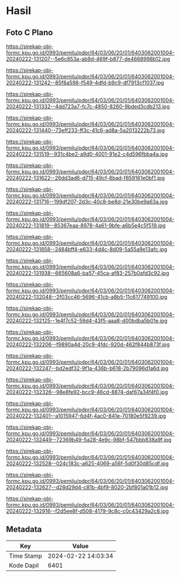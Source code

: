 # Hasil

## Foto C Plano

https://sirekap-obj-formc.kpu.go.id/0993/pemilu/pdpr/64/03/06/20/01/6403062001004-20240222-131207--5e6c853a-ab9d-469f-b877-de4668998b12.jpg

https://sirekap-obj-formc.kpu.go.id/0993/pemilu/pdpr/64/03/06/20/01/6403062001004-20240222-131242--85f8a598-f549-4dfd-b9c9-df7913cf1037.jpg

https://sirekap-obj-formc.kpu.go.id/0993/pemilu/pdpr/64/03/06/20/01/6403062001004-20240222-131332--4dd723a7-fc7c-4850-8260-9bded3cdb213.jpg

https://sirekap-obj-formc.kpu.go.id/0993/pemilu/pdpr/64/03/06/20/01/6403062001004-20240222-131440--73eff233-ff3c-41c6-ad8a-5a2013222b73.jpg

https://sirekap-obj-formc.kpu.go.id/0993/pemilu/pdpr/64/03/06/20/01/6403062001004-20240222-131519--931c4be2-a9d0-4001-91e2-c4d596fbba4a.jpg

https://sirekap-obj-formc.kpu.go.id/0993/pemilu/pdpr/64/03/06/20/01/6403062001004-20240222-131622--26dd3ad6-d715-49cf-8bad-f859161e0bf1.jpg

https://sirekap-obj-formc.kpu.go.id/0993/pemilu/pdpr/64/03/06/20/01/6403062001004-20240222-131716--199df207-2d3c-40c8-be8d-21e30be9a63a.jpg

https://sirekap-obj-formc.kpu.go.id/0993/pemilu/pdpr/64/03/06/20/01/6403062001004-20240222-131819--85367eaa-8978-4a61-9bfe-a6b5e4c5f519.jpg

https://sirekap-obj-formc.kpu.go.id/0993/pemilu/pdpr/64/03/06/20/01/6403062001004-20240222-131858--2484bff4-e633-4d4c-8d09-5a55a9e13afc.jpg

https://sirekap-obj-formc.kpu.go.id/0993/pemilu/pdpr/64/03/06/20/01/6403062001004-20240222-131938--665608a6-ba57-45ca-af83-257b0afd3c92.jpg

https://sirekap-obj-formc.kpu.go.id/0993/pemilu/pdpr/64/03/06/20/01/6403062001004-20240222-132048--2f03cc46-5696-41cb-a8b5-11c617749100.jpg

https://sirekap-obj-formc.kpu.go.id/0993/pemilu/pdpr/64/03/06/20/01/6403062001004-20240222-132125--1e4f7c52-59d4-43f5-aaa8-d00bdba5b01e.jpg

https://sirekap-obj-formc.kpu.go.id/0993/pemilu/pdpr/64/03/06/20/01/6403062001004-20240222-132206--f9890a4d-20c9-4fdc-920d-462f844b873f.jpg

https://sirekap-obj-formc.kpu.go.id/0993/pemilu/pdpr/64/03/06/20/01/6403062001004-20240222-132247--bd2edf32-9f1a-436b-b618-2b79096d1a6d.jpg

https://sirekap-obj-formc.kpu.go.id/0993/pemilu/pdpr/64/03/06/20/01/6403062001004-20240222-132326--98e8fe92-bcc9-46cd-8874-daf67a34f4f0.jpg

https://sirekap-obj-formc.kpu.go.id/0993/pemilu/pdpr/64/03/06/20/01/6403062001004-20240222-132401--a1015947-6d4f-4ac0-841e-70180e5f9239.jpg

https://sirekap-obj-formc.kpu.go.id/0993/pemilu/pdpr/64/03/06/20/01/6403062001004-20240222-132449--72369b49-5a28-4e9c-98bf-547bbb838a9f.jpg

https://sirekap-obj-formc.kpu.go.id/0993/pemilu/pdpr/64/03/06/20/01/6403062001004-20240222-132528--024c183c-a625-4069-a56f-5d0f30d85cdf.jpg

https://sirekap-obj-formc.kpu.go.id/0993/pemilu/pdpr/64/03/06/20/01/6403062001004-20240222-132627--d28d29d4-c81b-4bf9-8020-2bf801a01b12.jpg

https://sirekap-obj-formc.kpu.go.id/0993/pemilu/pdpr/64/03/06/20/01/6403062001004-20240222-132916--f2d5ee8f-d508-4179-9c8c-c0c43429a2c8.jpg


## Metadata

| Key        | Value               |
| ---------- | ------------------- |
| Time Stamp | 2024-02-22 14:03:34 |
| Kode Dapil | 6401                |



